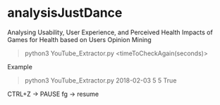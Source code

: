 # analysisJustDance

Analysing Usability, User Experience, and Perceived Health Impacts of Games for Health based on Users Opinion Mining


> python3 YouTube_Extractor.py <Begin Date: YYYY-MM-DD> <Number of jump days> <timeToCheckAgain(seconds)> <check new comments>

Example
> python3 YouTube_Extractor.py 2018-02-03 5 5 True

CTRL+Z -> PAUSE
fg -> resume




